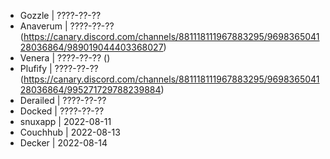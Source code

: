 + Gozzle | ????-??-??
+ Anaverum | ????-??-?? (https://canary.discord.com/channels/881118111967883295/969836504128036864/989019044403368027)
+ Venera | ????-??-?? ()
+ Plufify | ????-??-?? (https://canary.discord.com/channels/881118111967883295/969836504128036864/995271729788239884)
+ Derailed | ????-??-??
+ Docked | ????-??-??
+ snuxapp | 2022-08-11
+ Couchhub | 2022-08-13
+ Decker | 2022-08-14
